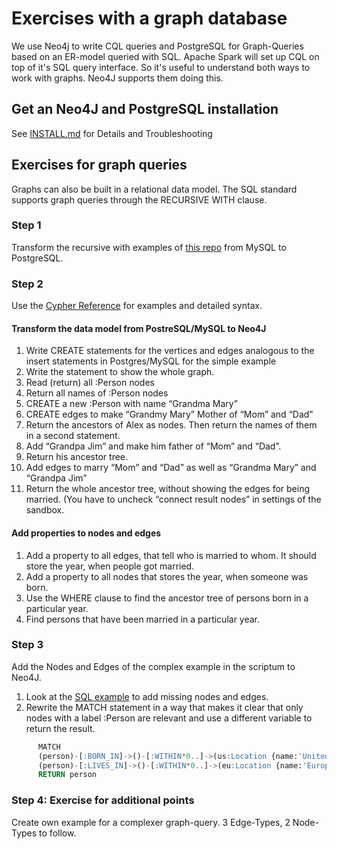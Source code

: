 # Exercises with a graph database

We use Neo4j to write CQL queries and PostgreSQL for Graph-Queries based on an ER-model queried with SQL.
Apache Spark will set up CQL on top of it's SQL query interface. So it's useful to understand both ways to work with graphs.
Neo4J supports them doing this.

## Get an Neo4J and PostgreSQL installation

See [INSTALL.md](https://github.com/Digital-Media/big_data/blob/main/graph/INSTALL.md) for Details and Troubleshooting

## Exercises for graph queries

Graphs can also be built in a relational data model. 
The SQL standard supports graph queries through the RECURSIVE WITH clause.

### Step 1

Transform the recursive with examples of [this repo](https://github.com/Digital-Media/big_data/blob/main/graph/src/recursive_cte.sql) from MySQL to PostgreSQL. 

### Step 2

Use the [Cypher Reference](https://neo4j.com/docs/cypher-refcard/current/) for examples and detailed syntax.

#### Transform the data model from PostreSQL/MySQL to Neo4J

1.	Write CREATE statements for the vertices and edges analogous to the insert statements in Postgres/MySQL for the simple example
2.	Write the statement to show the whole graph.
3.	Read (return) all :Person nodes
4.	Return all names of :Person nodes
5.	CREATE a new :Person with name “Grandma Mary”
6.	CREATE edges to make “Grandmy Mary” Mother of “Mom” and “Dad”
7.	Return the ancestors of Alex as nodes. Then return the names of them in a second statement.
8.	Add “Grandpa Jim” and make him father of “Mom” and “Dad”.
9.	Return his ancestor tree.
10.	Add edges to marry “Mom” and “Dad” as well as “Grandma Mary” and “Grandpa Jim”
11.	Return the whole ancestor tree, without showing the edges for being married. (You have to uncheck “connect result nodes” in settings of the sandbox.

#### Add properties to nodes and edges
1.	Add a property to all edges, that tell who is married to whom. It should store the year, when people got married.
2.	Add a property to all nodes that stores the year, when someone was born.
3.	Use the WHERE clause to find the ancestor tree of persons born in a particular year.
4.	Find persons that have been married in a particular year.

### Step 3
Add the Nodes and Edges of the complex example in the scriptum to Neo4J.

1.	Look at the [SQL example](https://github.com/Digital-Media/big_data/blob/main/graph/recursive_cte.sql) to add missing nodes and edges.
2.	Rewrite the MATCH statement in a way that makes it clear that only nodes with a label :Person are relevant and use a different variable to return the result.
```sql
      MATCH
      (person)-[:BORN_IN]->()-[:WITHIN*0..]->(us:Location {name:'United States'}),
      (person)-[:LIVES_IN]->()-[:WITHIN*0..]->(eu:Location {name:'Europe'})
      RETURN person
```

### Step 4: Exercise for additional points
Create own example for a complexer graph-query. 3 Edge-Types, 2 Node-Types to follow.
